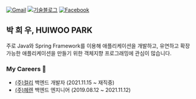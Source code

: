 [![Gmail](https://img.shields.io/badge/Gmail-d14836?style=flat-square&logo=Gmail&logoColor=white&link=mailto:parkhuiwo0@gmail.com)](mailto:parkhuiwo0@gmail.com)
[![기술블로그](http://img.shields.io/badge/-Tech%20blog-black?style=flat-square&logo=github&link=https://parkhuiwo0.github.io/)](https://parkhuiwo0.github.io/)
[![Facebook](https://img.shields.io/badge/facebook-1877f2?style=flat-square&logo=facebook&logoColor=white&link=https://fb.com/parkhuiwo0)](https://fb.com/parkhuiwo0)

## 박 희 우, HUIWOO PARK
주로 Java와 Spring Framework를 이용해 애플리케이션을 개발하고, 유연하고 확장 가능한 애플리케이션을 만들기 위한 객체지향 프로그래밍에 관심이 많습니다.


### My Careers 🌱
- [(주)컬리](https://www.kurly.com/) 백엔드 개발자 (2021.11.15 ~ 재직중) 
- [(주)헤렌](https://www.herrencorp.com) 백엔드 엔지니어 (2019.08.12 ~ 2021.11.12)

